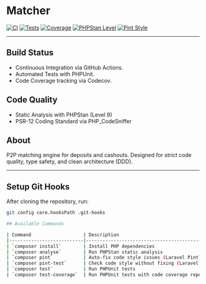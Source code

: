 # Matcher

[![CI](https://github.com/haspadar/matcher/actions/workflows/ci.yml/badge.svg)](https://github.com/haspadar/matcher/actions/workflows/ci.yml)
[![Tests](https://img.shields.io/badge/Tests-Passing-brightgreen)](https://github.com/haspadar/matcher/actions/workflows/ci.yml)
[![Coverage](https://codecov.io/gh/haspadar/matcher/branch/main/graph/badge.svg)](https://codecov.io/gh/haspadar/matcher)
[![PHPStan Level](https://img.shields.io/badge/PHPStan-Level%209-brightgreen)](https://phpstan.org/)
[![Pint Style](https://img.shields.io/badge/Code%20Style-PSR--12-blue)](https://github.com/laravel/pint)

---

## Build Status

- Continuous Integration via GitHub Actions.
- Automated Tests with PHPUnit.
- Code Coverage tracking via Codecov.

## Code Quality

- Static Analysis with PHPStan (Level 9)
- PSR-12 Coding Standard via PHP_CodeSniffer

## About

P2P matching engine for deposits and cashouts.
Designed for strict code quality, type safety, and clean architecture (DDD).

---

## Setup Git Hooks

After cloning the repository, run:

```bash
git config core.hooksPath .git-hooks

## Available Commands

| Command                   | Description                                    |
|---------------------------|------------------------------------------------|
| `composer install`        | Install PHP dependencies                       |
| `composer analyse`        | Run PHPStan static analysis                    |
| `composer pint`           | Auto-fix code style issues (Laravel Pint)      |
| `composer pint-test`      | Check code style without fixing (Laravel Pint) |
| `composer test`           | Run PHPUnit tests                              |
| `composer test-coverage`  | Run PHPUnit tests with code coverage report    |